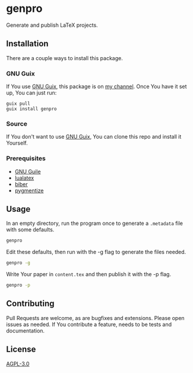 # genpro

Generate and publish LaTeX projects.

## Installation

There are a couple ways to install this package.

### GNU Guix

If You use [GNU Guix][a], this package is on [my channel][b]. Once You have it
set up, You can just run:

```
guix pull
guix install genpro
```

### Source

If You don't want to use [GNU Guix][a], You can clone this repo and install it
Yourself.

### Prerequisites

- [GNU Guile][guile]
- [lualatex][lua]
- [biber][bib]
- [pygmentize][pyg]

## Usage

In an empty directory, run the program once to generate a `.metadata` file with
some defaults.

```bash
genpro
```

Edit these defaults, then run with the -g flag to generate the files needed.

```bash
genpro -g
```

Write Your paper in `content.tex` and then publish it with the -p flag.

```bash
genpro -p
```

## Contributing
Pull Requests are welcome, as are bugfixes and extensions. Please open
issues as needed. If You contribute a feature, needs to be tests and
documentation.

## License
[AGPL-3.0][c]

[a]: https://guix.gnu.org/
[b]: https://sr.ht/~yewscion/yewscion-guix-channel/
[c]: https://choosealicense.com/licenses/agpl-3.0/
[guile]: https://www.gnu.org/software/guile/
[lua]: http://www.luatex.org/
[bib]: http://biblatex-biber.sourceforge.net/
[pyg]: https://pygments.org/
